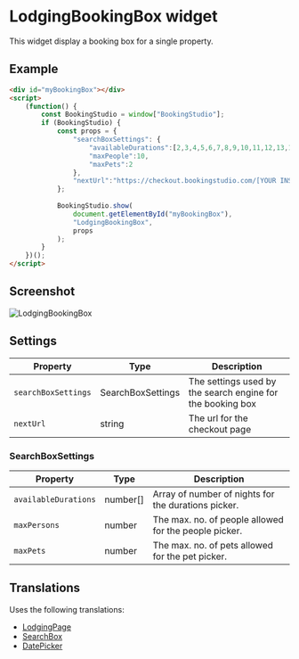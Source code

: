 # LodgingBookingBox widget

This widget display a booking box for a single property.

## Example

```html
<div id="myBookingBox"></div>
<script>
    (function() {
        const BookingStudio = window["BookingStudio"];
        if (BookingStudio) {                			
            const props = {
                "searchBoxSettings": {
                    "availableDurations":[2,3,4,5,6,7,8,9,10,11,12,13,14],
                    "maxPeople":10,
                    "maxPets":2
                },
                "nextUrl":"https://checkout.bookingstudio.com/[YOUR INSTALLATION ID/"
            };
            
            BookingStudio.show(
                document.getElementById("myBookingBox"),
                "LodgingBookingBox",
                props
            );
        }
    })();
</script>
```
## Screenshot

![LodgingBookingBox](https://user-images.githubusercontent.com/18358/123067415-43aee500-d411-11eb-9738-e2b559a5ff6d.png)

## Settings

| Property                | Type                    | Description                                              |
|-------------------------|-------------------------|----------------------------------------------------------|
| ```searchBoxSettings``` | SearchBoxSettings | The settings used by the search engine for the booking box |
| ```nextUrl``` | string | The url for the checkout page |

### **SearchBoxSettings**

| Property            | Type                    | Description                                              |
|---------------------|-------------------------|----------------------------------------------------------|
|```availableDurations```      | number[]                | Array of number of nights for the durations picker.      |
|```maxPersons```     | number                  | The max. no. of people allowed for the people picker.    |
|```maxPets```        | number                  | The max. no. of pets allowed for the pet picker.         |

## Translations

Uses the following translations:

* [LodgingPage](../translations/LodgingPage.md)
* [SearchBox](../translations/SearchBox.md)
* [DatePicker](../translations/DatePicker.md)
